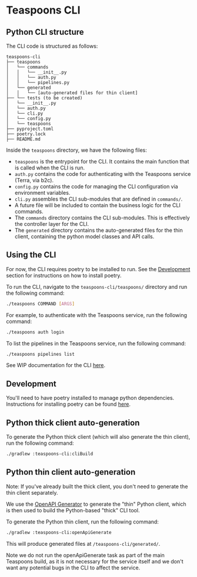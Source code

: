 # Teaspoons CLI

## Python CLI structure
The CLI code is structured as follows:
```
teaspoons-cli
├── teaspoons
│   └── commands
│   │   └── __init__.py
│   │   └── auth.py
│   │   └── pipelines.py
│   └── generated
│   │   └── [auto-generated files for thin client]
├── └── tests (to be created)
│   └── __init__.py
│   └── auth.py
│   └── cli.py
│   └── config.py
│   └── teaspoons
├── pyproject.toml
├── poetry.lock
├── README.md
```

Inside the `teaspoons` directory, we have the following files:
- `teaspoons` is the entrypoint for the CLI. It contains the main function that is called when the CLI is run.
- `auth.py` contains the code for authenticating with the Teaspoons service (Terra, via b2c).
- `config.py` contains the code for managing the CLI configuration via environment variables.
- `cli.py` assembles the CLI sub-modules that are defined in `commands/`. 
- A future file will be included to contain the business logic for the CLI commands.
- The `commands` directory contains the CLI sub-modules. This is effectively the controller layer for the CLI.
- The `generated` directory contains the auto-generated files for the thin client, containing the python model classes and API calls.


## Using the CLI
For now, the CLI requires poetry to be installed to run. See the [Development](#development) section for instructions on how to install poetry.

To run the CLI, navigate to the `teaspoons-cli/teaspoons/` directory and run the following command:
```bash
./teaspoons COMMAND [ARGS]
```

For example, to authenticate with the Teaspoons service, run the following command:
```bash
./teaspoons auth login
```

To list the pipelines in the Teaspoons service, run the following command:
```bash
./teaspoons pipelines list
```

See WIP documentation for the CLI [here](https://docs.google.com/document/d/1ovbcHCzdyuC8RjFfkVJZiuDTQ_UAVrglSxSGaZwppoY/edit?tab=t.0#heading=h.jfsr3j3x0zjr).


## Development
You'll need to have poetry installed to manage python dependencies. Instructions for installing poetry can be found [here](https://python-poetry.org/docs/).


## Python thick client auto-generation
To generate the Python thick client (which will also generate the thin client), run the following command:
```bash
./gradlew :teaspoons-cli:cliBuild
```


## Python thin client auto-generation
Note: If you've already built the thick client, you don't need to generate the thin client separately.

We use the [OpenAPI Generator](https://github.com/OpenAPITools/openapi-generator) to generate the "thin" Python client,
which is then used to build the Python-based "thick" CLI tool.

To generate the Python thin client, run the following command:
```bash
./gradlew :teaspoons-cli:openApiGenerate
```

This will produce generated files at `/teaspoons-cli/generated/`.

Note we do not run the openApiGenerate task as part of the main Teaspoons build, as it is not necessary for the 
service itself and we don't want any potential bugs in the CLI to affect the service.


